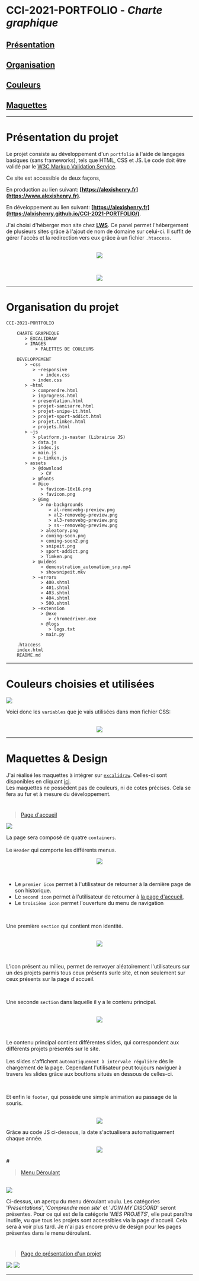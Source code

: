 # CCI-2021-PORTFOLIO - **_Charte graphique_**

## **[Présentation](#présentation-du-projet)**

## **[Organisation](#organisation-du-projet)**

## **[Couleurs](#couleurs-choisies-et-utilisées)**

## **[Maquettes](#maquettes--design)**

---

# **Présentation du projet**

Le projet consiste au développement d'un `portfolio` à l'aide de langages basiques (sans frameworks), tels que HTML, CSS et JS. Le code doit être validé par le [W3C Markup Validation Service](https://validator.w3.org/).

Ce site est accessible de deux façons,

En production au lien suivant: **[https://alexishenry.fr](https://www.alexishenry.fr)**.

En développement au lien suivant: **[https://alexishenry.fr](https://alxishenry.github.io/CCI-2021-PORTFOLIO/)**.

J'ai choisi d'héberger mon site chez **[LWS](https://www.lws.fr/)**.
Ce panel permet l'hébergement de plusieurs sites grâce à l'ajout de nom de domaine sur celui-ci. Il suffit de gérer l'accès et la redirection vers eux grâce à un fichier `.htaccess`.<br><br>

<p align="center">
<img src="CHARTE GRAPHIQUE\IMAGES\DOMAINS.png">
</p><br>
<p align="center">
<img src="CHARTE GRAPHIQUE\IMAGES\htaccess.png">
</p>

---

# **Organisation du projet**

    CCI-2021-PORTFOLIO

        CHARTE GRAPHIQUE
           > EXCALIDRAW
           > IMAGES
               > PALETTES DE COULEURS

        DEVELOPPEMENT
           > ~css
              > ~responsive
                 > index.css
              > index.css
           > ~html
              > comprendre.html
              > inprogress.html
              > presentation.html
              > projet-sanisarre.html
              > projet-snipe-it.html
              > projet-sport-addict.html
              > projet.timken.html
              > projets.html
           > ~js
              > platform.js-master (Librairie JS)
              > data.js
              > index.js
              > main.js
              > p-timken.js
           > assets
              > @download
                 > CV
              > @fonts
              > @ico
                 > favicon-16x16.png
                 > favicon.png
              > @img
                 > no-backgrounds
                    > al-removebg-preview.png
                    > al2-removebg-preview.png
                    > al3-removebg-preview.png
                    > ss--removebg-preview.png
                 > aleatory.png
                 > coming-soon.png
                 > coming-soon2.png
                 > snipeit.png
                 > sport-addict.png
                 > Timken.png
              > @videos
                 > demonstration_automation_snp.mp4
                 > showsnipeit.mkv
              > ~errors
                 > 400.shtml
                 > 401.shtml
                 > 403.shtml
                 > 404.shtml
                 > 500.shtml
              > ~extension
                 > @exe
                    > chromedriver.exe
                 > @logs
                    > logs.txt
                 > main.py

        .htaccess
        index.html
        README.md

---

# **Couleurs choisies et utilisées**

<img src="CHARTE GRAPHIQUE\IMAGES\PALETTES DE COULEURS\AC - Palette 4.jpeg"><br>

Voici donc les `variables` que je vais utilisées dans mon fichier CSS:

<p align="center"><br>
<img src="CHARTE GRAPHIQUE\IMAGES\root css.png">
</p>

---

# **Maquettes & Design**

J'ai réalisé les maquettes à intégrer sur [`excalidraw`](https://excalidraw.com/).
Celles-ci sont disponibles en cliquant [ici](https://github.com/AlxisHenry/CCI-2021-PORTFOLIO/tree/main/CHARTE%20GRAPHIQUE/EXCALIDRAW).<br>
Les maquettes ne possèdent pas de couleurs, ni de cotes précises. Cela se fera au fur et à mesure du développement.

#

> [Page d'accueil](https://alexishenry.fr/)

<img src="CHARTE GRAPHIQUE\IMAGES\Page d'arrivée.png">

La page sera composé de quatre `containers`. <br><br>
Le `Header` qui comporte les différents menus.<br>

<p align="center">
<img src="CHARTE GRAPHIQUE\IMAGES\menus.png">
</p>
<br>

   - Le `premier icon` permet à l'utilisateur de retourner à la dernière page de son historique.
   - Le `second icon` permet à l'utilisateur de retourner à [la page d'accueil](https://www.alexishenry.fr/index.html), 
   - Le `troisième icon` permet l'ouverture du menu de navigation 

<br>

Une première `section` qui contient mon identité.<br><br>

<p align="center">
<img src="CHARTE GRAPHIQUE\IMAGES\identite.png">
</p>

<br>

L'icon présent au milieu, permet de renvoyer aléatoirement l'utilisateurs sur un des projets parmis tous ceux présents surle site, et non seulement sur ceux présents sur la page d'accueil.

<br>

Une seconde `section` dans laquelle il y a le contenu principal. <br><br>

<p align="center">
<img src="CHARTE GRAPHIQUE\IMAGES\contenu.png">
</p><br>

Le contenu principal contient différentes slides, qui correspondent aux différents projets présentés sur le site.<BR><br>
Les slides s'affichent ``automatiquement à intervale régulière`` dès le chargement de la page. Cependant l'utilisateur peut toujours naviguer à travers les slides grâce aux bouttons situés en dessous de celles-ci.

<br>


Et enfin le `footer`, qui possède une simple animation au passage de la souris.<br><br>

<p align="center">
<img src="CHARTE GRAPHIQUE\IMAGES\footer.png">
</p>

Grâce au code JS ci-dessous, la date s'actualisera automatiquement chaque année.

<p align="center">
<img src="CHARTE GRAPHIQUE\IMAGES\footerjs.png">
</p>
#

> [Menu Déroulant](https://alexishenry.fr/)

<br>
<img src="CHARTE GRAPHIQUE\IMAGES\Menu déroulant.png" />

Ci-dessus, un aperçu du menu déroulant voulu. Les catégories '_Présentations_', '_Comprendre mon site_' et '_JOIN MY DISCORD_' seront présentes. Pour ce qui est de la catégorie '_MES PROJETS_', elle peut paraître inutile, vu que tous les projets sont accessibles via la page d'accueil. Cela sera à voir plus tard. Je n'ai pas encore prévu de design pour les pages présentes dans le menu déroulant.


<!-- <img src="CHARTE GRAPHIQUE\IMAGES\mznu.png" /> -->


#

> [Page de présentation d'un projet](https://alexishenry.fr/DEVELOPPEMENT/~html/projet-timken.html)


<img src="CHARTE GRAPHIQUE\IMAGES\Page présentation 1.png">


<img src="CHARTE GRAPHIQUE\IMAGES\Page présentation 2.png">

---
